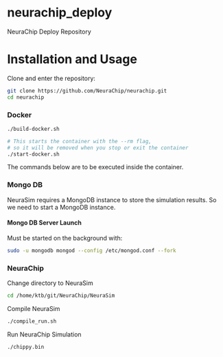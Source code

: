# neurachip_deploy
NeuraChip Deploy Repository

# Installation and Usage

Clone and enter the repository:

```bash
git clone https://github.com/NeuraChip/neurachip.git
cd neurachip
```

### Docker

```bash
./build-docker.sh
```

```bash
# This starts the container with the --rm flag, 
# so it will be removed when you stop or exit the container
./start-docker.sh
```

The commands below are to be executed inside the container.

### Mongo DB

NeuraSim requires a MongoDB instance to store the simulation results.
So we need to start a MongoDB instance.


#### Mongo DB Server Launch

Must be started on the background with:

```bash
sudo -u mongodb mongod --config /etc/mongod.conf --fork
```

### NeuraChip

Change directory to NeuraSim
```bash
cd /home/ktb/git/NeuraChip/NeuraSim
```

Compile NeuraSim
```bash
./compile_run.sh
```

Run NeuraChip Simulation
```bash
./chippy.bin
```

